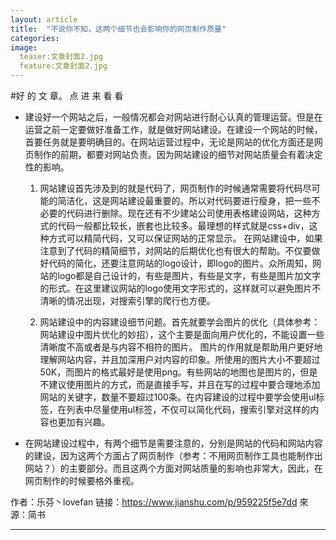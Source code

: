 ```yaml
---
layout: article
title:  "不说你不知，这两个细节也会影响你的网页制作质量"
categories:  
image:
  teaser:文章封面2.jpg
  feature:文章封面2.jpg
---
```

#好 的 文 章。 点 进 来 看 看
- 建设好一个网站之后，一般情况都会对网站进行耐心认真的管理运营。但是在运营之前一定要做好准备工作，就是做好网站建设。在建设一个网站的时候，首要任务就是要明确目的。在网站运营过程中，无论是网站的优化方面还是网页制作的前期，都要对网站负责。因为网站建设的细节对网站质量会有着决定性的影响。

  1.  网站建设首先涉及到的就是代码了，网页制作的时候通常需要将代码尽可能的简洁化，这是网站建设最重要的。所以对代码要进行瘦身，把一些不必要的代码进行删除。现在还有不少建站公司使用表格建设网站，这种方式的代码一般都比较长，嵌套也比较多。最理想的样式就是css+div，这种方式可以精简代码，又可以保证网站的正常显示。
在网站建设中，如果注意到了代码的精简细节，对网站的后期优化也有很大的帮助。不仅要做好代码的简化，还要注意网站的logo设计，即logo的图片。众所周知，网站的logo都是自己设计的，有些是图片，有些是文字，有些是图片加文字的形式。在这里建议网站的logo使用文字形式的，这样就可以避免图片不清晰的情况出现，对搜索引擎的爬行也方便。

   2. 网站建设中的内容建设细节问题。首先就要学会图片的优化（具体参考：网站建设中图片优化的妙招），这个主要是面向用户优化的，不能设置一些清晰度不高或者是与内容不相符的图片。
图片的作用就是帮助用户更好地理解网站内容，并且加深用户对内容的印象。所使用的图片大小不要超过50K，而图片的格式最好是使用png。有些网站的地图也是图片的，但是不建议使用图片的方式，而是直接手写，并且在写的过程中要合理地添加网站的关键字，数量不要超过100条。在内容建设的过程中要学会使用ul标签，在列表中尽量使用ul标签，不仅可以简化代码，搜索引擎对这样的内容也更加有兴趣。

- 在网站建设过程中，有两个细节是需要注意的，分别是网站的代码和网站内容的建设，因为这两个方面占了网页制作（参考：不用网页制作工具也能制作出网站？）的主要部分。而且这两个方面对网站质量的影响也非常大，因此，在网页制作的时候要格外重视。


作者：乐芬丶lovefan
链接：https://www.jianshu.com/p/959225f5e7dd
來源：简书
 


----

